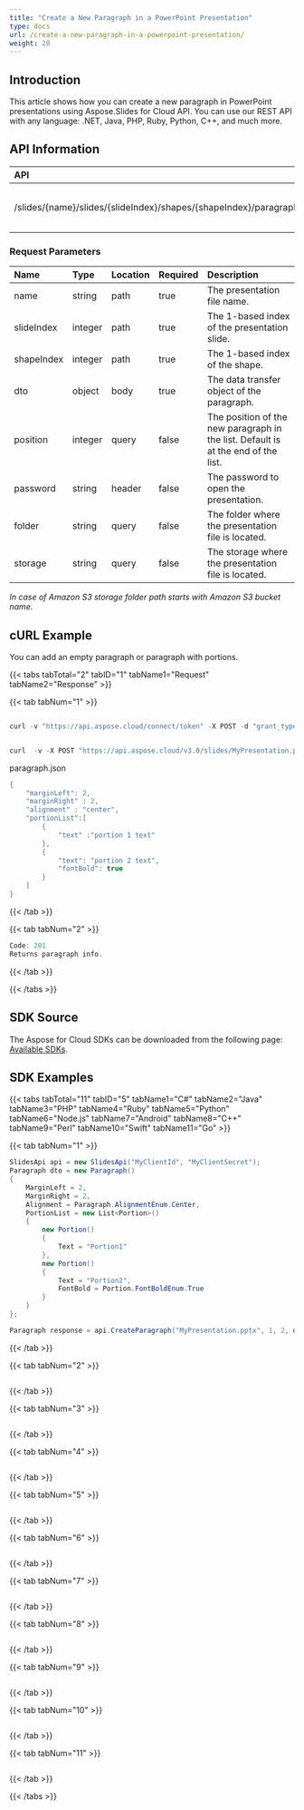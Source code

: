 ```yaml
---
title: "Create a New Paragraph in a PowerPoint Presentation"
type: docs
url: /create-a-new-paragraph-in-a-powerpoint-presentation/
weight: 20
---
```


## **Introduction**
This article shows how you can create a new paragraph in PowerPoint presentations using Aspose.Slides for Cloud API. You can use our REST API with any language: .NET, Java, PHP, Ruby, Python, С++, and much more.

## **API Information**

|**API**|**Type**|**Description**|**Resource**|
| :- | :- | :- | :- |
|/slides/{name}/slides/{slideIndex}/shapes/{shapeIndex}/paragraphs|POST|Creates a new paragraph in a shape.|[CreateParagraph](https://apireference.aspose.cloud/slides/#/Shapes/CreateParagraph)|

### **Request Parameters**

|**Name**|**Type**|**Location**|**Required**|**Description**|
| :- | :- | :- | :- | :- |
|name|string|path|true|The presentation file name.|
|slideIndex|integer|path|true|The 1-based index of the presentation slide.|
|shapeIndex|integer|path|true|The 1-based index of the shape.|
|dto|object|body|true|The data transfer object of the paragraph.|
|position|integer|query|false|The position of the new paragraph in the list. Default is at the end of the list.|
|password|string|header|false|The password to open the presentation.|
|folder|string|query|false|The folder where the presentation file is located.|
|storage|string|query|false|The storage where the presentation file is located.|

*In case of Amazon S3 storage folder path starts with Amazon S3 bucket name.*

## **cURL Example**
You can add an empty paragraph or paragraph with portions.

{{< tabs tabTotal="2" tabID="1" tabName1="Request" tabName2="Response" >}}

{{< tab tabNum="1" >}}

```java

curl -v "https://api.aspose.cloud/connect/token" -X POST -d "grant_type=client_credentials&client_id=XXXX&client_secret=XXXX-XX" -H "Content-Type: application/x-www-form-urlencoded" -H "Accept: application/json"

```

```java

curl  -v -X POST "https://api.aspose.cloud/v3.0/slides/MyPresentation.pptx/slides/1/shapes/2/paragraphs" -d @"paragraph.json" -H "Content-Type: text/json" -H "Authorization: Bearer [Access Token]

```

paragraph.json
```java
{
    "marginLeft": 2,
    "marginRight" : 2, 
    "alignment" : "center",
    "portionList":[
        {
            "text" :"portion 1 text"
        },
        {
            "text": "portion 2 text",
            "fontBold": true
        }
    ]
}

```

{{< /tab >}}

{{< tab tabNum="2" >}}

```java
Code: 201
Returns paragraph info.
```

{{< /tab >}}

{{< /tabs >}}

## **SDK Source**
The Aspose for Cloud SDKs can be downloaded from the following page: [Available SDKs](https://docs.aspose.cloud/slides/available-sdks/).

## **SDK Examples**
{{< tabs tabTotal="11" tabID="5" tabName1="C#" tabName2="Java" tabName3="PHP" tabName4="Ruby" tabName5="Python" tabName6="Node.js" tabName7="Android" tabName8="C++" tabName9="Perl" tabName10="Swift" tabName11="Go" >}}

{{< tab tabNum="1" >}}

```csharp
SlidesApi api = new SlidesApi("MyClientId", "MyClientSecret");
Paragraph dto = new Paragraph()
{
    MarginLeft = 2,
    MarginRight = 2,
    Alignment = Paragraph.AlignmentEnum.Center,
    PortionList = new List<Portion>()
    {
        new Portion()
        {
            Text = "Portion1"
        },
        new Portion()
        {
            Text = "Portion2",
            FontBold = Portion.FontBoldEnum.True
        }
    }
};

Paragraph response = api.CreateParagraph("MyPresentation.pptx", 1, 2, dto, null, null, null);
```

{{< /tab >}}

{{< tab tabNum="2" >}}

```java

```

{{< /tab >}}

{{< tab tabNum="3" >}}

```php

```

{{< /tab >}}

{{< tab tabNum="4" >}}

```ruby

```

{{< /tab >}}

{{< tab tabNum="5" >}}

```python

```

{{< /tab >}}

{{< tab tabNum="6" >}}

```js

```

{{< /tab >}}

{{< tab tabNum="7" >}}

```java

```

{{< /tab >}}

{{< tab tabNum="8" >}}

```cpp

```

{{< /tab >}}

{{< tab tabNum="9" >}}

```perl

```

{{< /tab >}}

{{< tab tabNum="10" >}}

```swift

```

{{< /tab >}}

{{< tab tabNum="11" >}}

```go

```

{{< /tab >}}

{{< /tabs >}}
